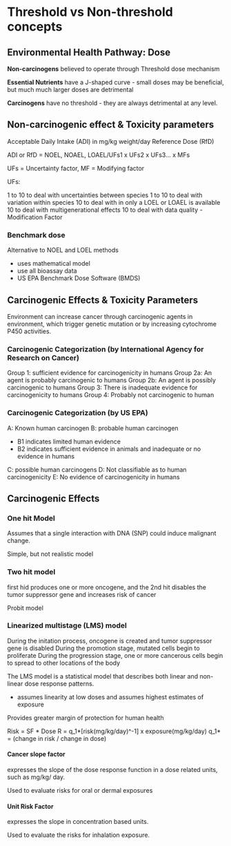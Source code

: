 # Threshold vs Non-threshold concepts

## Environmental Health Pathway: Dose

**Non-carcinogens** believed to operate through Threshold dose mechanism

**Essential Nutrients** have a J-shaped curve - small doses may be beneficial, but much much larger doses are detrimental

**Carcinogens** have no threshold - they are always detrimental at any level.

## Non-carcinogenic effect & Toxicity parameters

Acceptable Daily Intake (ADI) in mg/kg weight/day
Reference Dose (RfD)

ADI or RfD = NOEL, NOAEL, LOAEL/UFs1 x UFs2 x UFs3... x MFs

UFs = Uncertainty factor, MF = Modifying factor

UFs:

1 to 10 to deal with uncertainties between species
1 to 10 to deal with variation within species
10 to deal with in only a LOEL or LOAEL is available
10 to deal with multigenerational effects
10 to deal with data quality - Modification Factor

### Benchmark dose

Alternative to NOEL and LOEL methods

- uses mathematical model
- use all bioassay data
- US EPA Benchmark Dose Software (BMDS)

## Carcinogenic Effects & Toxicity Parameters

Environment can increase cancer through carcinogenic agents in environment, which trigger genetic mutation or by increasing cytochrome P450 activities.

### Carcinogenic Categorization (by International Agency for Research on Cancer)

Group 1: sufficient evidence for carcinogenicity in humans
Group 2a: An agent is probably carcinogenic to humans
Group 2b: An agent is possibly carcinogenic to humans
Group 3: There is inadequate evidence for carcinogenicity to humans
Group 4: Probably not carcinogenic to human

### Carcinogenic Categorization (by US EPA)

A: Known human carcinogen
B: probable human carcinogen 

- B1 indicates limited human evidence
- B2 indicates sufficient evidence in animals and inadequate or no evidence in humans

C: possible human carcinogens
D: Not classifiable as to human carcinogenicity
E: No evidence of carcinogenicity in humans

## Carcinogenic Effects

### One hit Model

Assumes that a single interaction with DNA (SNP) could induce malignant change.

Simple, but not realistic model

### Two hit model

first hid produces one or more oncogene, and the 2nd hit disables the tumor suppressor gene and increases risk of cancer

Probit model

### Linearized multistage (LMS) model

During the initation process, oncogene is created and tumor suppressor gene is disabled
During the promotion stage, mutated cells begin to proliferate
During the progression stage, one or more cancerous cells begin to spread to other locations of the body

The LMS model is a statistical model that describes both linear and non-linear dose response patterns.

- assumes linearity at low doses and assumes highest estimates of exposure

Provides greater margin of protection for human health

Risk = SF * Dose
R = q_1*[risk(mg/kg/day)^-1] x exposure(mg/kg/day)
q_1* = (change in risk / change in dose)

#### Cancer slope factor

expresses the slope of the dose response function in a dose related units, such as mg/kg/ day.

Used to evaluate risks for oral or dermal exposures

#### Unit Risk Factor

expresses the slope in concentration based units.

Used to evaluate the risks for inhalation exposure.

